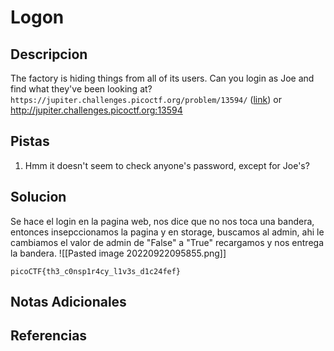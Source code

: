 # Logon

## Descripcion
The factory is hiding things from all of its users. Can you login as Joe and find what they've been looking at? `https://jupiter.challenges.picoctf.org/problem/13594/` ([link](https://jupiter.challenges.picoctf.org/problem/13594/)) or http://jupiter.challenges.picoctf.org:13594

## Pistas
1. Hmm it doesn't seem to check anyone's password, except for Joe's?

## Solucion 
Se hace el login en la pagina web, nos dice que no nos toca una bandera, entonces insepccionamos la pagina y en storage, buscamos al admin, ahi le cambiamos el valor de admin de "False" a "True"  recargamos y nos entrega la bandera. 
![[Pasted image 20220922095855.png]]

`picoCTF{th3_c0nsp1r4cy_l1v3s_d1c24fef}`

## Notas Adicionales

## Referencias